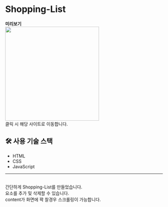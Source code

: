 # Shopping-List

**미리보기**<br>
<a href="https://hyyrim.github.io/ShoppingList/"><img src="https://user-images.githubusercontent.com/84282163/143775159-e56de711-2079-48d2-860e-88d0b9fdc82c.JPG" width="300"/></a><br>
클릭 시 해당 사이트로 이동합니다.

## 🛠 사용 기술 스택

- HTML
- CSS
- JavaScript

---

<br>
간단하게 Shopping-List를 만들었습니다.<br>
요소를 추가 및 삭제할 수 있습니다.<br>
content가 화면에 꽉 찰경우 스크롤링이 가능합니다.
